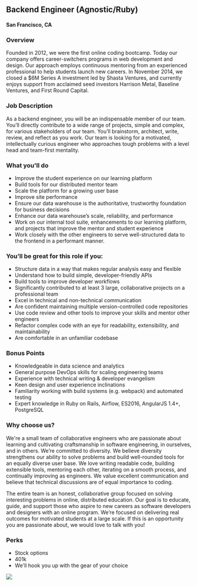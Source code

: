## Backend Engineer (Agnostic/Ruby)
#### San Francisco, CA

### Overview
Founded in 2012, we were the first online coding bootcamp. Today our company offers career-switchers programs in web development and design. Our approach employs continuous mentoring from an experienced professional to help students launch new careers. In November 2014, we closed a $6M Series A investment led by Shasta Ventures, and currently enjoys support from acclaimed seed investors Harrison Metal, Baseline Ventures, and First Round Capital.

### Job Description
As a backend engineer, you will be an indispensable member of our team. You’ll directly contribute to a wide range of projects, simple and complex, for various stakeholders of our team. 
You’ll brainstorm, architect, write, review, and reflect as you work. Our team is looking for a motivated, intellectually curious engineer who approaches tough problems with a level head and team-first mentality.

### What you'll do
+ Improve the student experience on our learning platform
+ Build tools for our distributed mentor team
+ Scale the platform for a growing user base
+ Improve site performance
+ Ensure our data warehouse is the authoritative, trustworthy foundation for business decisions
+ Enhance our data warehouse’s scale, reliability, and performance
+ Work on our internal tool suite, enhancements to our learning platform, and projects that improve the mentor and student experience
+ Work closely with the other engineers to serve well-structured data to the frontend in a performant manner.

### You’ll be great for this role if you:
+ Structure data in a way that makes regular analysis easy and flexible
+ Understand how to build simple, developer-friendly APIs
+ Build tools to improve developer workflows
+ Significantly contributed to at least 3 large, collaborative projects on a professional team
+ Excel in technical and non-technical communication
+ Are confident maintaining multiple version-controlled code repositories
+ Use code review and other tools to improve your skills and mentor other engineers
+ Refactor complex code with an eye for readability, extensibility, and maintainability
+ Are comfortable in an unfamiliar codebase

### Bonus Points
+ Knowledgeable in data science and analytics
+ General purpose DevOps skills for scaling engineering teams
+ Experience with technical writing & developer evangelism
+ Keen design and user experience inclinations
+ Familiarity working with build systems (e.g. webpack) and automated testing
+ Expert knowledge in Ruby on Rails, Airflow, ES2016, AngularJS 1.4+, PostgreSQL

### Why choose us?
We're a small team of collaborative engineers who are passionate about learning and cultivating craftsmanship in software engineering, in ourselves, and in others. We’re committed to diversity. We believe diversity strengthens our ability to solve problems and build well-rounded tools for an equally diverse user base. We love writing readable code, building extensible tools, mentoring each other, iterating on a smooth process, and continually improving as engineers. We value excellent communication and believe that technical discussions are of equal importance to coding.

The entire team is an honest, collaborative group focused on solving interesting problems in online, distributed education. Our goal is to educate, guide, and support those who aspire to new careers as software developers and designers with an online program. We’re focused on delivering real outcomes for motivated students at a large scale. If this is an opportunity you are passionate about, we would love to talk with you!

### Perks
+ Stock options
+ 401k
+ We'll hook you up with the gear of your choice


[<img src="https://dabuttonfactory.com/button.png?t=Apply&f=Calibri-Bold&ts=24&tc=fff&tshs=1&tshc=000&hp=20&vp=8&c=5&bgt=gradient&bgc=3d85c6&ebgc=073763">](https://letsrockit.ngrok.io/users/auth/github?job_id=qmxvyw-backend-engineer-agnostic-ruby/)
